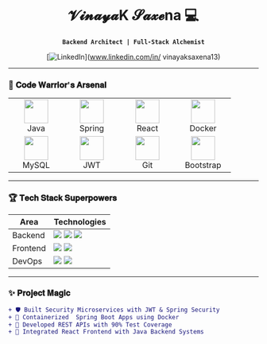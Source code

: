 <div align="center">
  
# 𝓥𝓲𝓷𝓪𝔂𝓪K 𝓢𝓪𝔁𝓮na 💻
**`Backend Architect | Full-Stack Alchemist`**  

[![LinkedIn](https://img.shields.io/badge/LinkedIn-%230077B5.svg?&style=for-the-badge&logo=linkedin&logoColor=white)](www.linkedin.com/in/
vinayaksaxena13)


</div>

---

### 🎯 **𝐂𝐨𝐝𝐞 𝐖𝐚𝐫𝐫𝐢𝐨𝐫'𝐬 𝐀𝐫𝐬𝐞𝐧𝐚𝐥**

<table align="center">
  <tr>
    <td align="center" width="96">
      <img src="https://cdn.jsdelivr.net/gh/devicons/devicon/icons/java/java-original-wordmark.svg" width="48" height="48"/>
      <br>Java
    </td>
    <td align="center" width="96">
      <img src="https://www.vectorlogo.zone/logos/springio/springio-icon.svg" width="48" height="48"/>
      <br>Spring
    </td>
    <td align="center" width="96">
      <img src="https://cdn.jsdelivr.net/gh/devicons/devicon/icons/react/react-original-wordmark.svg" width="48" height="48"/>
      <br>React
    </td>
    <td align="center" width="96">
      <img src="https://cdn.jsdelivr.net/gh/devicons/devicon/icons/docker/docker-original-wordmark.svg" width="48" height="48"/>
      <br>Docker
    </td>
  </tr>
  <tr>
    <td align="center" width="96">
      <img src="https://cdn.jsdelivr.net/gh/devicons/devicon/icons/mysql/mysql-original-wordmark.svg" width="48" height="48"/>
      <br>MySQL
    </td>
    <td align="center" width="96">
      <img src="https://jwt.io/img/logo.svg" width="48" height="48"/>
      <br>JWT
    </td>
    <td align="center" width="96">
      <img src="https://cdn.jsdelivr.net/gh/devicons/devicon/icons/git/git-plain-wordmark.svg" width="48" height="48"/>
      <br>Git
    </td>
    <td align="center" width="96">
      <img src="https://cdn.jsdelivr.net/gh/devicons/devicon/icons/bootstrap/bootstrap-plain-wordmark.svg" width="48" height="48"/>
      <br>Bootstrap
    </td>
  </tr>
</table>

---



### 🏆 **𝐓𝐞𝐜𝐡 𝐒𝐭𝐚𝐜𝐤 𝐒𝐮𝐩𝐞𝐫𝐩𝐨𝐰𝐞𝐫𝐬**

| **Area**       | **Technologies**                                                                                                 |
|----------------|------------------------------------------------------------------------------------------------------------------|
| Backend        | <img src="https://img.shields.io/badge/Java-%23ED8B00.svg?style=flat&logo=openjdk&logoColor=white"/> <img src="https://img.shields.io/badge/Spring-6DB33F?style=flat&logo=spring&logoColor=white"/> <img src="https://img.shields.io/badge/Hibernate-59666C?style=flat&logo=hibernate&logoColor=white"/> |
| Frontend       | <img src="https://img.shields.io/badge/React-%2361DAFB.svg?style=flat&logo=react&logoColor=black"/> <img src="https://img.shields.io/badge/JavaScript-F7DF1E?style=flat&logo=javascript&logoColor=black"/> |
| DevOps         | <img src="https://img.shields.io/badge/Docker-2496ED?style=flat&logo=docker&logoColor=white"/> <img src="https://img.shields.io/badge/Postman-FF6C37?style=flat&logo=postman&logoColor=white"/> |

---

### ✨ **𝐏𝐫𝐨𝐣𝐞𝐜𝐭 𝐌𝐚𝐠𝐢𝐜**

```diff
+ 🛡️ Built Security Microservices with JWT & Spring Security
+ 🚀 Containerized  Spring Boot Apps using Docker
+ 🔗 Developed REST APIs with 90% Test Coverage
+ 🧩 Integrated React Frontend with Java Backend Systems
